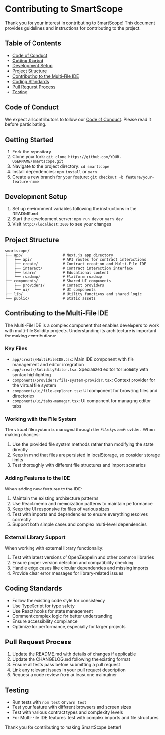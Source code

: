# Contributing to SmartScope

Thank you for your interest in contributing to SmartScope! This document provides guidelines and instructions for contributing to the project.

## Table of Contents

- [Code of Conduct](#code-of-conduct)
- [Getting Started](#getting-started)
- [Development Setup](#development-setup)
- [Project Structure](#project-structure)
- [Contributing to the Multi-File IDE](#contributing-to-the-multi-file-ide)
- [Coding Standards](#coding-standards)
- [Pull Request Process](#pull-request-process)
- [Testing](#testing)

## Code of Conduct

We expect all contributors to follow our [Code of Conduct](CODE_OF_CONDUCT.md). Please read it before participating.

## Getting Started

1. Fork the repository
2. Clone your fork: `git clone https://github.com/YOUR-USERNAME/smartscope.git`
3. Navigate to the project directory: `cd smartscope`
4. Install dependencies: `npm install` or `yarn`
5. Create a new branch for your feature: `git checkout -b feature/your-feature-name`

## Development Setup

1. Set up environment variables following the instructions in the README.md
2. Start the development server: `npm run dev` or `yarn dev`
3. Visit `http://localhost:3000` to see your changes

## Project Structure

```
smartscope/
├── app/                  # Next.js app directory
│   ├── api/              # API routes for contract interactions
│   ├── create/           # Contract creation and Multi-File IDE
│   ├── interact/         # Contract interaction interface
│   ├── learn/            # Educational content
│   └── roadmap/          # Platform roadmap
├── components/           # Shared UI components
│   ├── providers/        # Context providers
│   └── ui/               # UI components
├── lib/                  # Utility functions and shared logic
└── public/               # Static assets
```

## Contributing to the Multi-File IDE

The Multi-File IDE is a complex component that enables developers to work with multi-file Solidity projects. Understanding its architecture is important for making contributions:

### Key Files

- `app/create/MultiFileIDE.tsx`: Main IDE component with file management and editor integration
- `app/create/SolidityEditor.tsx`: Specialized editor for Solidity with syntax highlighting
- `components/providers/file-system-provider.tsx`: Context provider for the virtual file system
- `components/ui/file-explorer.tsx`: UI component for browsing files and directories
- `components/ui/tabs-manager.tsx`: UI component for managing editor tabs

### Working with the File System

The virtual file system is managed through the `FileSystemProvider`. When making changes:

1. Use the provided file system methods rather than modifying the state directly
2. Keep in mind that files are persisted in localStorage, so consider storage limits
3. Test thoroughly with different file structures and import scenarios

### Adding Features to the IDE

When adding new features to the IDE:

1. Maintain the existing architecture patterns
2. Use React.memo and memoization patterns to maintain performance
3. Keep the UI responsive for files of various sizes
4. Test with imports and dependencies to ensure everything resolves correctly
5. Support both simple cases and complex multi-level dependencies

### External Library Support

When working with external library functionality:

1. Test with latest versions of OpenZeppelin and other common libraries
2. Ensure proper version detection and compatibility checking
3. Handle edge cases like circular dependencies and missing imports
4. Provide clear error messages for library-related issues

## Coding Standards

- Follow the existing code style for consistency
- Use TypeScript for type safety
- Use React hooks for state management
- Comment complex logic for better understanding
- Ensure accessibility compliance
- Optimize for performance, especially for larger projects

## Pull Request Process

1. Update the README.md with details of changes if applicable
2. Update the CHANGELOG.md following the existing format
3. Ensure all tests pass before submitting a pull request
4. Link any relevant issues in your pull request description
5. Request a code review from at least one maintainer

## Testing

- Run tests with `npm test` or `yarn test`
- Test your feature with different browsers and screen sizes
- Test with various contract types and complexity levels
- For Multi-File IDE features, test with complex imports and file structures

Thank you for contributing to making SmartScope better! 